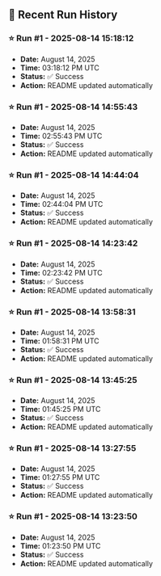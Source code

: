 
## 📝 Recent Run History
<!-- HISTORY_START -->
### ⭐ Run #1 - 2025-08-14 15:18:12
- **Date:** August 14, 2025
- **Time:** 03:18:12 PM UTC
- **Status:** ✅ Success
- **Action:** README updated automatically

### ⭐ Run #1 - 2025-08-14 14:55:43
- **Date:** August 14, 2025
- **Time:** 02:55:43 PM UTC
- **Status:** ✅ Success
- **Action:** README updated automatically

### ⭐ Run #1 - 2025-08-14 14:44:04
- **Date:** August 14, 2025
- **Time:** 02:44:04 PM UTC
- **Status:** ✅ Success
- **Action:** README updated automatically

### ⭐ Run #1 - 2025-08-14 14:23:42
- **Date:** August 14, 2025
- **Time:** 02:23:42 PM UTC
- **Status:** ✅ Success
- **Action:** README updated automatically

### ⭐ Run #1 - 2025-08-14 13:58:31
- **Date:** August 14, 2025
- **Time:** 01:58:31 PM UTC
- **Status:** ✅ Success
- **Action:** README updated automatically

### ⭐ Run #1 - 2025-08-14 13:45:25
- **Date:** August 14, 2025
- **Time:** 01:45:25 PM UTC
- **Status:** ✅ Success
- **Action:** README updated automatically

### ⭐ Run #1 - 2025-08-14 13:27:55
- **Date:** August 14, 2025
- **Time:** 01:27:55 PM UTC
- **Status:** ✅ Success
- **Action:** README updated automatically

### ⭐ Run #1 - 2025-08-14 13:23:50
- **Date:** August 14, 2025
- **Time:** 01:23:50 PM UTC
- **Status:** ✅ Success
- **Action:** README updated automatically
<!-- HISTORY_END -->